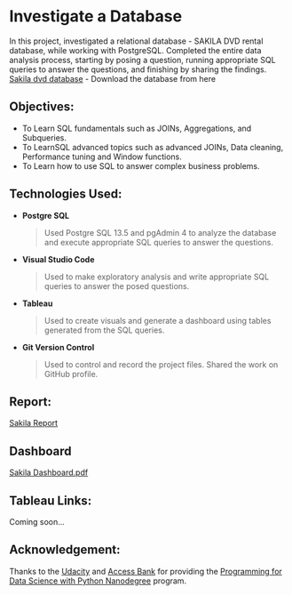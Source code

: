 # Investigate a Database
In this project, investigated a relational database - SAKILA DVD rental database, while working with PostgreSQL. Completed the entire data analysis process, starting by posing a question, running appropriate SQL queries to answer the questions, and finishing by sharing the findings.
[Sakila dvd database](https://www.postgresqltutorial.com/postgresql-tutorial/postgresql-sample-database/) - Download the database from here

## Objectives:
+ To Learn SQL fundamentals such as JOINs, Aggregations, and Subqueries. 
+ To LearnSQL advanced topics such as advanced JOINs, Data cleaning, Performance tuning and Window functions.
+ To Learn how to use SQL to answer complex business problems.

## Technologies Used:
+ **Postgre SQL**
    > Used Postgre SQL 13.5 and pgAdmin 4 to analyze the database and execute appropriate SQL queries to answer the questions.

+ **Visual Studio Code**
    > Used to make exploratory analysis and write appropriate SQL queries to answer the posed questions.

+ **Tableau**
    > Used to create visuals and generate a dashboard using tables generated from the SQL queries. 

+ **Git Version Control**
    > Used to control and record the project files. Shared the work on GitHub profile.

## Report: 
[Sakila Report](https://drive.google.com/file/d/1DV4UcnDBlBaZVSyFN7Fs-PukuoYVxE-z/view?usp=sharing)

## Dashboard

[Sakila Dashboard.pdf](https://drive.google.com/file/d/1SKHmrxw8svtZ20xGGzxq0BR3jFha8QO1/view?usp=sharing)

## Tableau Links:

Coming soon...



## Acknowledgement:

Thanks to the [Udacity](https://www.udacity.com/) and [Access Bank](https://www.udacity.com/scholarships/accessbank) for providing the [Programming for Data Science with Python Nanodegree](https://www.udacity.com/course/programming-for-data-science-nanodegree--nd104) program.
